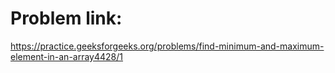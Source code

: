 # Problem link: 
https://practice.geeksforgeeks.org/problems/find-minimum-and-maximum-element-in-an-array4428/1
